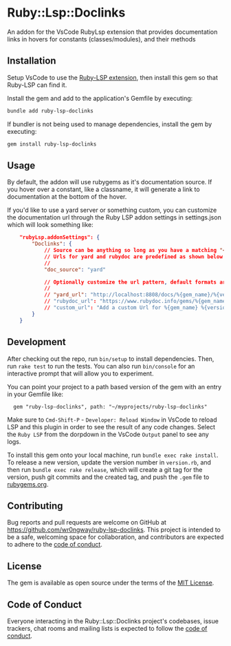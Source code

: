 # Ruby::Lsp::Doclinks

An addon for the VsCode RubyLsp extension that provides documentation links in hovers for constants (classes/modules), and their methods

## Installation

Setup VsCode to use the [Ruby-LSP extension](https://marketplace.visualstudio.com/items?itemName=Shopify.ruby-lsp), then install this gem so that Ruby-LSP can find it.

Install the gem and add to the application's Gemfile by executing:

```bash
bundle add ruby-lsp-doclinks
```

If bundler is not being used to manage dependencies, install the gem by executing:

```bash
gem install ruby-lsp-doclinks
```

## Usage

By default, the addon will use rubygems as it's documentation source.  If you hover over a constant, like a classname, it will generate a link to documentation at the bottom of the hover.

If you'd like to use a yard server or something custom, you can customize the documentation url through the Ruby LSP addon settings in settings.json which will look something like:
```json
    "rubyLsp.addonSettings": {
        "Doclinks": {
            // Source can be anything so long as you have a matching "<source>_url" setting
            // Urls for yard and rubydoc are predefined as shown below
            //
            "doc_source": "yard"

            // Optionally customize the url pattern, default formats are
            //
            // "yard_url": "http://localhost:8808/docs/%{gem_name}/%{version}/%{constant}#%{method}"
            // "rubydoc_url": "https://www.rubydoc.info/gems/%{gem_name}/%{version}/%{constant}#%{method}"
            // "custom_url": "Add a custom Url for %{gem_name} %{version} %{constant} %{method}"
        }
    }
```


## Development

After checking out the repo, run `bin/setup` to install dependencies. Then, run `rake test` to run the tests. You can also run `bin/console` for an interactive prompt that will allow you to experiment.

You can point your project to a path based version of the gem with an entry in your Gemfile like:
```
  gem "ruby-lsp-doclinks", path: "~/myprojects/ruby-lsp-doclinks"
```

Make sure to `Cmd-Shift-P` - `Developer: Reload Window` in VsCode to reload LSP and this plugin in order to see the result of any code changes.  Select the `Ruby LSP` from the dorpdown in the VsCode `Output` panel to see any logs.

To install this gem onto your local machine, run `bundle exec rake install`. To release a new version, update the version number in `version.rb`, and then run `bundle exec rake release`, which will create a git tag for the version, push git commits and the created tag, and push the `.gem` file to [rubygems.org](https://rubygems.org).

## Contributing

Bug reports and pull requests are welcome on GitHub at https://github.com/wr0ngway/ruby-lsp-doclinks. This project is intended to be a safe, welcoming space for collaboration, and contributors are expected to adhere to the [code of conduct](https://github.com/wr0ngway/ruby-lsp-doclinks/blob/main/CODE_OF_CONDUCT.md).

## License

The gem is available as open source under the terms of the [MIT License](https://opensource.org/licenses/MIT).

## Code of Conduct

Everyone interacting in the Ruby::Lsp::Doclinks project's codebases, issue trackers, chat rooms and mailing lists is expected to follow the [code of conduct](https://github.com/wr0ngway/ruby-lsp-doclinks/blob/main/CODE_OF_CONDUCT.md).
